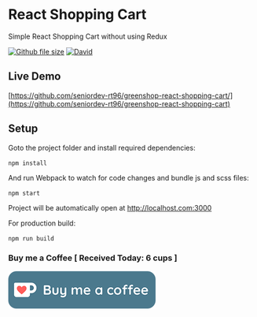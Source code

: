 # React Shopping Cart

Simple React Shopping Cart without using Redux

[![Github file size](https://img.shields.io/github/size/webcaetano/craft/build/phaser-craft.min.js.svg)](https://github.com/sivadass/react-shopping-cart) [![David](https://img.shields.io/david/expressjs/express.svg)](https://github.com/sivadass/react-shopping-cart)

## Live Demo

[https://github.com/seniordev-rt96/greenshop-react-shopping-cart/](https://github.com/seniordev-rt96/greenshop-react-shopping-cart)

## Setup

Goto the project folder and install required dependencies:

```
npm install
```

And run Webpack to watch for code changes and bundle js and scss files:

```
npm start
```

Project will be automatically open at http://localhost.com:3000

For production build:

```
npm run build
```

### Buy me a Coffee [ Received Today: 6 cups ]

[![Buy Me a Coffee](buymeacoffee.png)](https://www.paypal.me/)
